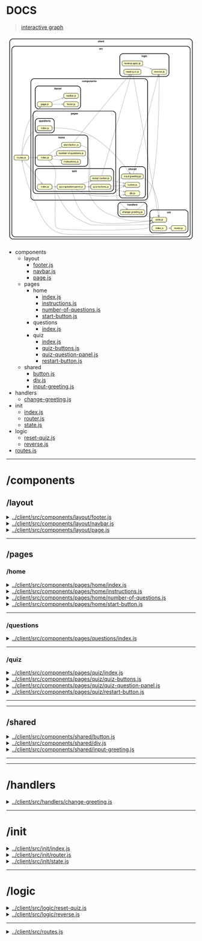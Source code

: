 <!-- BEGIN TITLE -->

# DOCS

<!-- END TITLE -->

<!-- BEGIN TREE -->

> [interactive graph](./dependency-graph.html)

![dependency graph](./dependency-graph.svg)

<!-- END TREE -->

<!-- BEGIN TOC -->

- components
  - layout
    - [footer.js](#clientsrccomponentslayoutfooterjs)
    - [navbar.js](#clientsrccomponentslayoutnavbarjs)
    - [page.js](#clientsrccomponentslayoutpagejs)
  - pages
    - home
      - [index.js](#clientsrccomponentspageshomeindexjs)
      - [instructions.js](#clientsrccomponentspageshomeinstructionsjs)
      - [number-of-questions.js](#clientsrccomponentspageshomenumber-of-questionsjs)
      - [start-button.js](#clientsrccomponentspageshomestart-buttonjs)
    - questions
      - [index.js](#clientsrccomponentspagesquestionsindexjs)
    - quiz
      - [index.js](#clientsrccomponentspagesquizindexjs)
      - [quiz-buttons.js](#clientsrccomponentspagesquizquiz-buttonsjs)
      - [quiz-question-panel.js](#clientsrccomponentspagesquizquiz-question-paneljs)
      - [restart-button.js](#clientsrccomponentspagesquizrestart-buttonjs)
  - shared
    - [button.js](#clientsrccomponentssharedbuttonjs)
    - [div.js](#clientsrccomponentsshareddivjs)
    - [input-greeting.js](#clientsrccomponentssharedinput-greetingjs)
- handlers
  - [change-greeting.js](#clientsrchandlerschange-greetingjs)
- init
  - [index.js](#clientsrcinitindexjs)
  - [router.js](#clientsrcinitrouterjs)
  - [state.js](#clientsrcinitstatejs)
- logic
  - [reset-quiz.js](#clientsrclogicreset-quizjs)
  - [reverse.js](#clientsrclogicreversejs)
- [routes.js](#clientsrcroutesjs)

---

<!-- END TOC -->

<!-- BEGIN DOCS -->

# /components

## /layout

<details><summary><a href="../../client/src/components/layout/footer.js" id="clientsrccomponentslayoutfooterjs">../client/src/components/layout/footer.js</a></summary>

<a name="footer"></a>

## footer ⇒ <code>HTMLDivElement</code>

The shared footer.

**Returns**: <code>HTMLDivElement</code> - A rendered footer element.

</details>

<details><summary><a href="../../client/src/components/layout/navbar.js" id="clientsrccomponentslayoutnavbarjs">../client/src/components/layout/navbar.js</a></summary>

<a name="navbar"></a>

## navbar ⇒ <code>HTMLDivElement</code>

The shared navbar.

**Returns**: <code>HTMLDivElement</code> - A rendered nav bar element.

| Param  | Type                | Description                          |
| ------ | ------------------- | ------------------------------------ |
| routes | <code>object</code> | A routes object, see /src/routes.js. |

</details>

<details><summary><a href="../../client/src/components/layout/page.js" id="clientsrccomponentslayoutpagejs">../client/src/components/layout/page.js</a></summary>

<a name="page"></a>

## page ⇒ <code>HTMLDivElement</code>

The page layout component.

**Returns**: <code>HTMLDivElement</code> - A rendered page element.  
**Throws**:

- <code>TypeError</code> When the bodyComponent is not a function or DOM element.

| Param         | Type                                              | Description                               |
| ------------- | ------------------------------------------------- | ----------------------------------------- |
| bodyComponent | <code>function</code> \| <code>HTMLElement</code> | The body for the newly rendered page.     |
| routes        | <code>object</code>                               | The application's routes, for the navbar. |

</details>

---

## /pages

### /home

<details><summary><a href="../../client/src/components/pages/home/index.js" id="clientsrccomponentspageshomeindexjs">../client/src/components/pages/home/index.js</a></summary>

<a name="home"></a>

## home ⇒ <code>HTMLDivElement</code>

The home page.

**Returns**: <code>HTMLDivElement</code> - A rendered home page.

</details>

<details><summary><a href="../../client/src/components/pages/home/instructions.js" id="clientsrccomponentspageshomeinstructionsjs">../client/src/components/pages/home/instructions.js</a></summary>

</details>

<details><summary><a href="../../client/src/components/pages/home/number-of-questions.js" id="clientsrccomponentspageshomenumber-of-questionsjs">../client/src/components/pages/home/number-of-questions.js</a></summary>

</details>

<details><summary><a href="../../client/src/components/pages/home/start-button.js" id="clientsrccomponentspageshomestart-buttonjs">../client/src/components/pages/home/start-button.js</a></summary>

<a name="startQuizButton"></a>

## startQuizButton ⇒

This function creates a start/restart button for the quiz page and
resets the quiz state: , last seen question, score, answers

**Returns**: a div element containing the button

| Param      | Type                | Description                               |
| ---------- | ------------------- | ----------------------------------------- |
| buttonText | <code>String</code> | the text that will be shown on the button |

</details>

---

### /questions

<details><summary><a href="../../client/src/components/pages/questions/index.js" id="clientsrccomponentspagesquestionsindexjs">../client/src/components/pages/questions/index.js</a></summary>

<a name="questions"></a>

## questions ⇒ <code>HTMLDivElement</code>

The questions page.

**Returns**: <code>HTMLDivElement</code> - A rendered questions page.

</details>

---

### /quiz

<details><summary><a href="../../client/src/components/pages/quiz/index.js" id="clientsrccomponentspagesquizindexjs">../client/src/components/pages/quiz/index.js</a></summary>

<a name="quiz"></a>

## quiz ⇒ <code>HTMLDivElement</code>

The quiz page. Loads when the quiz page is requested.

**Returns**: <code>HTMLDivElement</code> - A rendered quiz page.

</details>

<details><summary><a href="../../client/src/components/pages/quiz/quiz-buttons.js" id="clientsrccomponentspagesquizquiz-buttonsjs">../client/src/components/pages/quiz/quiz-buttons.js</a></summary>

</details>

<details><summary><a href="../../client/src/components/pages/quiz/quiz-question-panel.js" id="clientsrccomponentspagesquizquiz-question-paneljs">../client/src/components/pages/quiz/quiz-question-panel.js</a></summary>

</details>

<details><summary><a href="../../client/src/components/pages/quiz/restart-button.js" id="clientsrccomponentspagesquizrestart-buttonjs">../client/src/components/pages/quiz/restart-button.js</a></summary>

<a name="createRestartQuizButtonPanel"></a>

## createRestartQuizButtonPanel ⇒

This function creates a start/restart button for the quiz page and
resets the quiz state: , last seen question, score, answers

**Returns**: a div element containing the button

| Param      | Type                | Description                               |
| ---------- | ------------------- | ----------------------------------------- |
| buttonText | <code>String</code> | the text that will be shown on the button |

</details>

---

---

## /shared

<details><summary><a href="../../client/src/components/shared/button.js" id="clientsrccomponentssharedbuttonjs">../client/src/components/shared/button.js</a></summary>

</details>

<details><summary><a href="../../client/src/components/shared/div.js" id="clientsrccomponentsshareddivjs">../client/src/components/shared/div.js</a></summary>

<a name="divElement"></a>

## divElement ⇒

This component creates a div element and returns it.

**Returns**: a div element

| Param      | Type                | Description                         |
| ---------- | ------------------- | ----------------------------------- |
| classNames | <code>string</code> | The class names of the div element. |
| id         | <code>string</code> | The unique id of the div element    |

</details>

<details><summary><a href="../../client/src/components/shared/input-greeting.js" id="clientsrccomponentssharedinput-greetingjs">../client/src/components/shared/input-greeting.js</a></summary>

</details>

---

---

# /handlers

<details><summary><a href="../../client/src/handlers/change-greeting.js" id="clientsrchandlerschange-greetingjs">../client/src/handlers/change-greeting.js</a></summary>

</details>

---

# /init

<details><summary><a href="../../client/src/init/index.js" id="clientsrcinitindexjs">../client/src/init/index.js</a></summary>

</details>

<details><summary><a href="../../client/src/init/router.js" id="clientsrcinitrouterjs">../client/src/init/router.js</a></summary>

</details>

<details><summary><a href="../../client/src/init/state.js" id="clientsrcinitstatejs">../client/src/init/state.js</a></summary>

</details>

---

# /logic

<details><summary><a href="../../client/src/logic/reset-quiz.js" id="clientsrclogicreset-quizjs">../client/src/logic/reset-quiz.js</a></summary>

## Constants

<dl>
<dt><a href="#resetQuiz">resetQuiz</a></dt>
<dd><p>This function reset the state of quiz:</p>
<ul>
<li>resets indexOfRenderedQuestion,</li>
<li>resets currentScore, and</li>
<li>resets the state of each question</li>
</ul>
</dd>
</dl>

## Functions

<dl>
<dt><a href="#resetQuestions">resetQuestions()</a></dt>
<dd><p>This function resets the state of each question in the quiz:</p>
<ul>
<li>resets answered property and</li>
<li>resets selected property of each available answer for each question</li>
</ul>
</dd>
</dl>

<a name="resetQuiz"></a>

## resetQuiz

This function reset the state of quiz:

- resets indexOfRenderedQuestion,
- resets currentScore, and
- resets the state of each question

<a name="resetQuestions"></a>

## resetQuestions()

This function resets the state of each question in the quiz:

- resets answered property and
- resets selected property of each available answer for each question

</details>

<details><summary><a href="../../client/src/logic/reverse.js" id="clientsrclogicreversejs">../client/src/logic/reverse.js</a></summary>

<a name="reverse"></a>

## reverse ⇒ <code>string</code>

Reverses a string.

**Returns**: <code>string</code> - The reversed string.

| Param | Type                | Default                               | Description          |
| ----- | ------------------- | ------------------------------------- | -------------------- |
| [str] | <code>string</code> | <code>&quot;&#x27;&#x27;&quot;</code> | A string to reverse. |

</details>

---

<details><summary><a href="../../client/src/routes.js" id="clientsrcroutesjs">../client/src/routes.js</a></summary>

<a name="module_routes"></a>

## routes

Defines the route URLs, names and callbacks.

</details>

<!-- END DOCS -->
